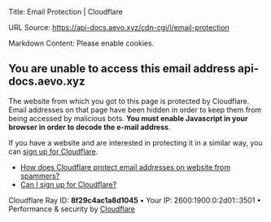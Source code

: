Title: Email Protection | Cloudflare

URL Source: https://api-docs.aevo.xyz/cdn-cgi/l/email-protection

Markdown Content:
Please enable cookies.

You are unable to access this email address api-docs.aevo.xyz
-------------------------------------------------------------

The website from which you got to this page is protected by Cloudflare. Email addresses on that page have been hidden in order to keep them from being accessed by malicious bots. **You must enable Javascript in your browser in order to decode the e-mail address**.

If you have a website and are interested in protecting it in a similar way, you can [sign up for Cloudflare](https://www.cloudflare.com/sign-up?utm_source=email_protection).

*   [How does Cloudflare protect email addresses on website from spammers?](https://support.cloudflare.com/hc/en-us/articles/200170016-What-is-Email-Address-Obfuscation-)
*   [Can I sign up for Cloudflare?](https://support.cloudflare.com/hc/en-us/categories/200275218-Getting-Started)

Cloudflare Ray ID: **8f29c4ac1a8d1045** • Your IP: 2600:1900:0:2d01::3501 • Performance & security by [Cloudflare](https://www.cloudflare.com/5xx-error-landing)
